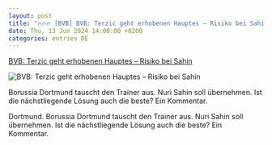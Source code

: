 ```yaml
---
layout: post
title: "🔥🔥🔥 [BVB] BVB: Terzic geht erhobenen Hauptes – Risiko bei Sahin"
date: Thu, 13 Jun 2024 14:00:00 +0200
categories: entries DE
---
```

[BVB: Terzic geht erhobenen Hauptes – Risiko bei Sahin](https://www.waz.de/sport/borussia-dortmund/article406566175/bvb-terzic-geht-erhobenen-hauptes-risiko-bei-sahin.html)

![BVB: Terzic geht erhobenen Hauptes – Risiko bei Sahin](https://img.sparknews.funkemedien.de/406566430/406566430_1718282244_v16_9_1600.jpeg)

Borussia Dortmund tauscht den Trainer aus. Nuri Sahin soll übernehmen. Ist die nächstliegende Lösung auch die beste? Ein Kommentar.

Dortmund. Borussia Dortmund tauscht den Trainer aus. Nuri Sahin soll übernehmen. Ist die nächstliegende Lösung auch die beste? Ein Kommentar.

